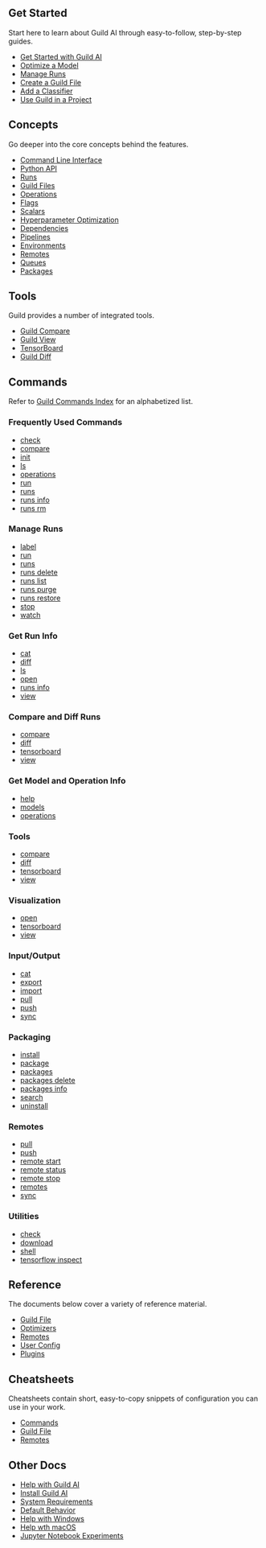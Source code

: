 <div data-theme-toc="true"></div>

## Get Started

Start here to learn about Guild AI through easy-to-follow, step-by-step guides.

<div data-guild-class="guild-docs-section">

- [Get Started with Guild AI](/start)
- [Optimize a Model](/start/optimize)
- [Manage Runs](/start/runs)
- [Create a Guild File](/start/guildfile)
- [Add a Classifier](/start/classifier)
- [Use Guild in a Project](/start/use-guild)

</div>

## Concepts

Go deeper into the core concepts behind the features.

<div data-guild-class="guild-docs-section">

- [Command Line Interface](/docs/cli)
- [Python API](/docs/python-api)
- [Runs](/docs/runs)
- [Guild Files](/docs/guildfiles)
- [Operations](/docs/operations)
- [Flags](/docs/flags)
- [Scalars](/docs/scalars)
- [Hyperparameter Optimization](/docs/optimization)
- [Dependencies](/docs/dependencies)
- [Pipelines](/docs/pipelines)
- [Environments](/docs/environments)
- [Remotes](/docs/remotes)
- [Queues](/docs/queues)
- [Packages](/docs/packages)

</div>

## Tools

Guild provides a number of integrated tools.

<div data-guild-class="guild-docs-section">

- [Guild Compare](/docs/compare)
- [Guild View](/docs/view)
- [TensorBoard](/docs/tensorboard)
- [Guild Diff](/docs/diff)

</div>

## Commands

Refer to [Guild Commands Index](/commands) for an alphabetized list.

### Frequently Used Commands

<div data-guild-class="guild-docs-section guild-docs-commands-section">

- [check](/commands/check)
- [compare](/commands/compare)
- [init](/commands/init)
- [ls](/commands/ls)
- [operations](/commands/operations)
- [run](/commands/run)
- [runs](/commands/runs)
- [runs info](/commands/runs-info)
- [runs rm](/commands/runs-rm)

</div>

### Manage Runs

<div data-guild-class="guild-docs-section guild-docs-commands-section">

- [label](/commands/label)
- [run](/commands/run)
- [runs](/commands/runs)
- [runs delete](/commands/runs-delete)
- [runs list](/commands/runs-list)
- [runs purge](/commands/runs-purge)
- [runs restore](/commands/runs-restore)
- [stop](/commands/stop)
- [watch](/commands/watch)

</div>

### Get Run Info

<div data-guild-class="guild-docs-section guild-docs-commands-section">

- [cat](/commands/cat)
- [diff](/commands/diff)
- [ls](/commands/ls)
- [open](/commands/open)
- [runs info](/commands/runs-info)
- [view](/commands/view)

</div>

### Compare and Diff Runs

<div data-guild-class="guild-docs-section guild-docs-commands-section">

- [compare](/commands/compare)
- [diff](/commands/diff)
- [tensorboard](/commands/tensorboard)
- [view](/commands/view)

</div>

### Get Model and Operation Info

<div data-guild-class="guild-docs-section guild-docs-commands-section">

- [help](/commands/help)
- [models](/commands/models)
- [operations](/commands/operations)

</div>

### Tools

<div data-guild-class="guild-docs-section guild-docs-commands-section">

- [compare](/commands/compare)
- [diff](/commands/diff)
- [tensorboard](/commands/tensorboard)
- [view](/commands/view)

</div>

### Visualization

<div data-guild-class="guild-docs-section guild-docs-commands-section">

- [open](/commands/open)
- [tensorboard](/commands/tensorboard)
- [view](/commands/view)

</div>

### Input/Output

<div data-guild-class="guild-docs-section guild-docs-commands-section">

- [cat](/commands/cat)
- [export](/commands/export)
- [import](/commands/import)
- [pull](/commands/pull)
- [push](/commands/push)
- [sync](/commands/sync)

</div>

### Packaging

<div data-guild-class="guild-docs-section guild-docs-commands-section">

- [install](/commands/install)
- [package](/commands/package)
- [packages](/commands/packages)
- [packages delete](/commands/packages-delete)
- [packages info](/commands/packages-info)
- [search](/commands/search)
- [uninstall](/commands/uninstall)

</div>

### Remotes

<div data-guild-class="guild-docs-section guild-docs-commands-section">

- [pull](/commands/pull)
- [push](/commands/push)
- [remote start](/commands/remote-start)
- [remote status](/commands/remote-status)
- [remote stop](/commands/remote-stop)
- [remotes](/commands/remotes)
- [sync](/commands/sync)

</div>

### Utilities

<div data-guild-class="guild-docs-section guild-docs-commands-section">

- [check](/commands/check)
- [download](/commands/download)
- [shell](/commands/shell)
- [tensorflow inspect](/commands/tensorflow-inspect)

</div>

## Reference

The documents below cover a variety of reference material.

<div data-guild-class="guild-docs-section">

- [Guild File](/reference/guildfile)
- [Optimizers](/reference/optimizers)
- [Remotes](/reference/remotes)
- [User Config](/reference/user-config)
- [Plugins](/reference/plugins)

</div>

## Cheatsheets

Cheatsheets contain short, easy-to-copy snippets of configuration you can use in your work.

<div data-guild-class="guild-docs-section">

- [Commands](/cheatsheets/commands)
- [Guild File](/cheatsheets/guildfile)
- [Remotes](/cheatsheets/remotes)

</div>

## Other Docs

<div data-guild-class="guild-docs-section">

- [Help with Guild AI](/help)
- [Install Guild AI](/install)
- [System Requirements](/system-requirements)
- [Default Behavior](/docs/defaults)
- [Help with Windows](/docs/windows)
- [Help wth macOS](/docs/macos)
- [Jupyter Notebook Experiments](/docs/jupyter-notebook-experiments)

</div>
